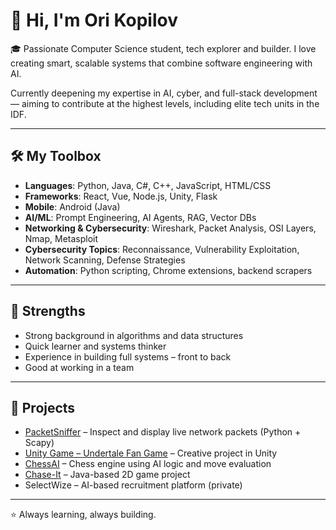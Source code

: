 # 👋 Hi, I'm Ori Kopilov

🎓 Passionate Computer Science student, tech explorer and builder. I love creating smart, scalable systems that combine software engineering with AI.

Currently deepening my expertise in AI, cyber, and full-stack development — aiming to contribute at the highest levels, including elite tech units in the IDF.

---

## 🛠️ My Toolbox

- **Languages**: Python, Java, C#, C++, JavaScript, HTML/CSS
- **Frameworks**: React, Vue, Node.js, Unity, Flask
- **Mobile**: Android (Java)
- **AI/ML**: Prompt Engineering, AI Agents, RAG, Vector DBs
- **Networking & Cybersecurity**: Wireshark, Packet Analysis, OSI Layers, Nmap, Metasploit
- **Cybersecurity Topics**: Reconnaissance, Vulnerability Exploitation, Network Scanning, Defense Strategies
- **Automation**: Python scripting, Chrome extensions, backend scrapers

---

## 🧠 Strengths

- Strong background in algorithms and data structures
- Quick learner and systems thinker
- Experience in building full systems – front to back
- Good at working in a team

---

## 🔗 Projects

- [PacketSniffer](https://github.com/Orikopilov2007/PacketSniffer) – Inspect and display live network packets (Python + Scapy)
- [Unity Game – Undertale Fan Game](https://github.com/Orikopilov2007/Unity-Game-Undertale-Fun-Game) – Creative project in Unity
- [ChessAI](https://github.com/Arad05/ChessAI) – Chess engine using AI logic and move evaluation
- [Chase-It](https://github.com/Orikopilov2007/Chase-It) – Java-based 2D game project
- SelectWize – AI-based recruitment platform (private)

---

⭐ Always learning, always building.
